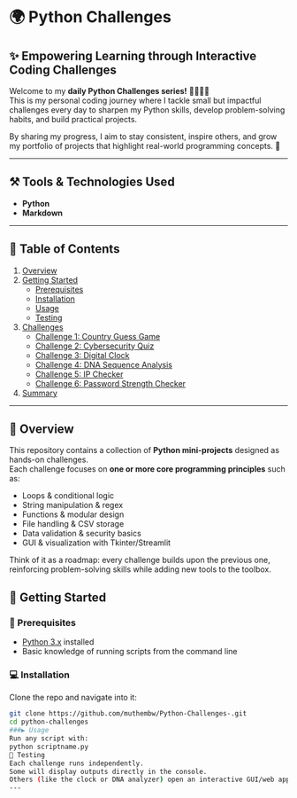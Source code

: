 # 🌍 Python Challenges  

## ✨ Empowering Learning through Interactive Coding Challenges  

Welcome to my **daily Python Challenges series!** 👩🏽‍💻✨  
This is my personal coding journey where I tackle small but impactful challenges every day to sharpen my Python skills, develop problem-solving habits, and build practical projects.  

By sharing my progress, I aim to stay consistent, inspire others, and grow my portfolio of projects that highlight real-world programming concepts. 🚀  

---

## ⚒️ Tools & Technologies Used
- **Python**  
- **Markdown**  

---

## 📖 Table of Contents  
1. [Overview](#overview)  
2. [Getting Started](#getting-started)  
   - [Prerequisites](#prerequisites)  
   - [Installation](#installation)  
   - [Usage](#usage)  
   - [Testing](#testing)  
3. [Challenges](#challenges)  
   - [Challenge 1: Country Guess Game](#challenge-1-country-guess-game)  
   - [Challenge 2: Cybersecurity Quiz](#challenge-2-cybersecurity-quiz)  
   - [Challenge 3: Digital Clock](#challenge-3-digital-clock)  
   - [Challenge 4: DNA Sequence Analysis](#challenge-4-dna-sequence-analysis)  
   - [Challenge 5: IP Checker](#challenge-5-ip-checker)  
   - [Challenge 6: Password Strength Checker](#challenge-6-password-strength-checker)  
4. [Summary](#summary)  

---

## 📍 Overview  
This repository contains a collection of **Python mini-projects** designed as hands-on challenges.  
Each challenge focuses on **one or more core programming principles** such as:  

- Loops & conditional logic  
- String manipulation & regex  
- Functions & modular design  
- File handling & CSV storage  
- Data validation & security basics  
- GUI & visualization with Tkinter/Streamlit  

Think of it as a roadmap: every challenge builds upon the previous one, reinforcing problem-solving skills while adding new tools to the toolbox.  


## 🚀 Getting Started  

### 🔑 Prerequisites  
- [Python 3.x](https://www.python.org/downloads/) installed  
- Basic knowledge of running scripts from the command line  

### 💻 Installation  
Clone the repo and navigate into it:  
```bash
git clone https://github.com/muthembw/Python-Challenges-.git
cd python-challenges
###▶️ Usage
Run any script with:
python scriptname.py
🧪 Testing
Each challenge runs independently.
Some will display outputs directly in the console.
Others (like the clock or DNA analyzer) open an interactive GUI/web app.
---

